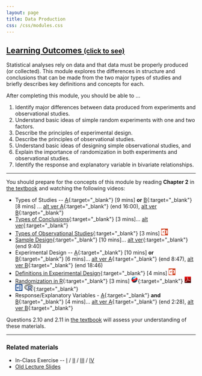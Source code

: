 ```yaml
---
layout: page
title: Data Production
css: /css/modules.css
---
```


<div class="panel-group-ILOs">
  <div class="panel panel-default">
    <div class="panel-heading">
      <h2 class="panel-title">
        <a data-toggle="collapse" href="#ILOs">Learning Outcomes <small>(click to see)</small></a>
      </h2>
    </div>
    <div id="ILOs" class="panel-collapse collapse">
      <div class="panel-body">
Statistical analyses rely on data and that data must be properly produced (or collected).  This module explores the differences in structure and conclusions that can be made from the two major types of studies and briefly describes key definitions and concepts for each.

<p>After completing this module, you should be able to ...</p>

<ol>
  <li>Identify major differences between data produced from experiments and observational studies.</li>
  <li>Understand basic ideas of simple random experiments with one and two factors.</li>
  <li>Describe the principles of experimental design.</li>
  <li>Describe the principles of observational studies.</li>
  <li>Understand basic ideas of designing simple observational studies, and</li>
  <li>Explain the importance of randomization in both experiments and observational studies.</li>
  <li>Identify the response and explanatory variable in bivariate relationships.</li>
</ol>
      </div>
    </div>
  </div>
</div>

----

You should prepare for the concepts of this module by reading **Chapter 2** in [the textbook](../../book/) and watching the following videos:

* Types of Studies -- [A](https://www.youtube.com/v/qksFkFh2ezo?version=3&autoplay=1&start=456&end=958){:target="_blank"} [9 mins] **or** [B](https://www.youtube.com/v/KDPBD3SPTPY?version=3&autoplay=1){:target="_blank"} [8 mins] ... [alt ver A](https://www.youtube.com/watch?v=qksFkFh2ezo#t=456){:target="_blank"} (end 16:00), [alt ver B](https://www.youtube.com/watch?v=KDPBD3SPTPY){:target="_blank"}
* [Types of Conclusions](https://www.youtube.com/v/5zkg1w5zoQ0?version=3&autoplay=1&start=1597){:target="_blank"} [3 mins]... [alt ver](https://www.youtube.com/watch?v=5zkg1w5zoQ0#t=1597){:target="_blank"}
* [Types of Observational Studies](https://vimeo.com/user45324800/observationaltypes){:target="_blank"} [3 mins]  [![PowerPoint](../../img/ppt.png)](PPT.pptx)
* [Sample Design](https://www.youtube.com/v/5zkg1w5zoQ0?version=3&autoplay=1&start=20&end=580){:target="_blank"} [10 mins]... [alt ver](https://www.youtube.com/watch?v=5zkg1w5zoQ0#t=20){:target="_blank"} (end 9:40)
* Experimental Design --  [A](https://www.youtube.com/v/v-xnPVCi9wM?version=3&autoplay=1&start=81&end=527){:target="_blank"} [10 mins] **or** [B](https://www.youtube.com/v/5zkg1w5zoQ0?version=3&autoplay=1&start=754&end=1126){:target="_blank"} [6 mins]... [alt ver A](https://www.youtube.com/watch?v=v-xnPVCi9wM#t=81){:target="_blank"} (end 8:47), [alt ver B](https://www.youtube.com/watch?v=5zkg1w5zoQ0#t=754){:target="_blank"} (end 18:46)
* [Definitions in Experimental Design](https://vimeo.com/user45324800/experimentdefns){:target="_blank"} [4 mins]  [![PowerPoint](../../img/ppt.png)](PPT.pptx)
* [Randomization in R](https://vimeo.com/user45324800/random-numbers){:target="_blank"} [3 mins] [![Web](../../img/web.png)](RHO.html){:target="_blank"}  [![PDF](../../img/pdf.png)](RHO.pdf) [![MSWord](../../img/word.png)](RHO.docx)  [![R](../../img/Rlogo.png)](RHO.R){:target="_blank"}
* Response/Explanatory Variables - [A](https://www.youtube.com/v/bokeTCH2aJY?version=3&autoplay=1&start=60&end=148){:target="_blank"} **and**  [B](https://www.youtube.com/v/bokeTCH2aJY?version=3&autoplay=1&start=378){:target="_blank"} [4 mins]... [alt ver A](https://www.youtube.com/watch?v=bokeTCH2aJY#t=60){:target="_blank"} (end 2:28), [alt ver B](https://www.youtube.com/watch?v=bokeTCH2aJY#t=378){:target="_blank"}

Questions 2.10 and 2.11 in [the textbook](../../book/) will assess your understanding of these materials.

----

### Related materials

* In-Class Exercise -- [I](CE1.html) / [II](CE2.html) /  [III](CE3.html) / [IV](CE4.html)
* [Old Lecture Slides](PPT_old.pptx)
